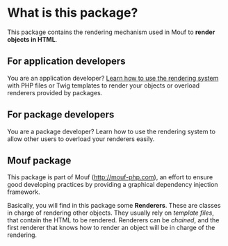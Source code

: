 What is this package?
=====================

This package contains the rendering mechanism used in Mouf to **render objects in HTML**.

For application developers
--------------------------
You are an application developer? [Learn how to use the rendering system](doc/for_application_developers.md) with PHP files or Twig templates
to render your objects or overload renderers provided by packages.

For package developers
--------------------------------
You are a package developer? Learn how to use the rendering system to allow other users to overload
your renderers easily.


Mouf package
------------

This package is part of Mouf (http://mouf-php.com), an effort to ensure good developing practices by providing a graphical dependency injection framework.

Basically, you will find in this package some **Renderers**. These are classes in charge of rendering other objects.
They usually rely on *template files*, that contain the HTML to be rendered.
Renderers can be *chained*, and the first renderer that knows how to render an object will be in charge of the rendering.
